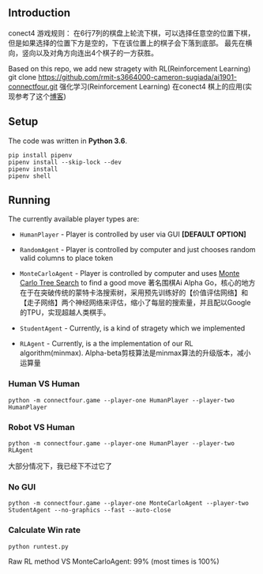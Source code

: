 ## Introduction
conect4 游戏规则：
在6行7列的棋盘上轮流下棋，可以选择任意空的位置下棋，但是如果选择的位置下方是空的，下在该位置上的棋子会下落到底部。
最先在横向，竖向以及对角方向连出4个棋子的一方获胜。

Based on this repo, we add new stragety with RL(Reinforcement Learning)
git clone https://github.com/rmit-s3664000-cameron-sugiada/ai1901-connectfour.git
强化学习(Reinforcement Learning) 在conect4 棋上的应用(实现参考了这个[博客](!https://roadtolarissa.com/connect-4-ai-how-it-works/))

## Setup
The code was written in **Python 3.6**. 
```
pip install pipenv
pipenv install --skip-lock --dev
pipenv install
pipenv shell
```

## Running
The currently available player types are:

* `HumanPlayer` - Player is controlled by user via GUI **[DEFAULT OPTION]**
* `RandomAgent` - Player is controlled by computer and just chooses random valid columns to place token
* `MonteCarloAgent` - Player is controlled by computer and uses [Monte Carlo Tree Search](!https://blog.csdn.net/u014397729/article/details/27366363) to find a good move
著名围棋Ai Alpha Go，核心的地方在于在突破传统的蒙特卡洛搜索树，采用预先训练好的【价值评估网络】和【走子网络】两个神经网络来评估，缩小了每层的搜索量，并且配以Google的TPU，实现超越人类棋手。

* `StudentAgent` - Currently, is a kind of stragety which we implemented
* `RLAgent` - Currently, is a the implementation of our RL algorithm(minmax). Alpha-beta剪枝算法是minmax算法的升级版本，减小运算量

### Human VS Human
```
python -m connectfour.game --player-one HumanPlayer --player-two HumanPlayer
```

### Robot VS Human
```
python -m connectfour.game --player-one HumanPlayer --player-two RLAgent
```
大部分情况下，我已经下不过它了

### No GUI
```
python -m connectfour.game --player-one MonteCarloAgent --player-two StudentAgent --no-graphics --fast --auto-close
```

### Calculate Win rate
```
python runtest.py
```
Raw RL method VS MonteCarloAgent: 99% (most times is 100%)

